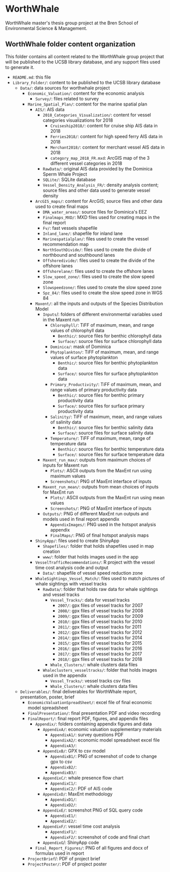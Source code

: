 # WorthWhale

WorthWhale master's thesis group project at the Bren School of Environmental Science &amp; Management.


## WorthWhale folder content organization

This folder contains all content related to the WorthWhale group project that will be published to the UCSB library database, and any support files used to generate it.

- `README.md`: this file
- `Library_Folder/`: content to be published to the UCSB library database 
  - `Data/`: data sources for worthwhale project
    - `Economic_Valuation/`: content for the economic analysis   
      - `Survey/`: files related to survey
    - `Marine_Spatial_Plan/`: content for the marine spatial plan   
      - `AIS/`: AIS data     
        - `2018_Categories_Visualization/`: content for vessel categories visualizations for 2018    
          - `Cruiseship2018/`: content for cruise ship AIS data in 2018       
          - `Ferries2018/`: content for high speed ferry AIS data in 2018
          - `Merchant2018/`: content for merchant vessel AIS data in 2018
          - `category_map_2018_FR.mxd`: ArcGIS map of the 3 different vessel categories in 2018    
        - `RawData/`: original AIS data provided by the Dominica Sperm Whale Project
        - `SQLite/`: SQLite database
        - `Vessel_Density_Analysis_FR/`: density analysis content; source files and other data used to generate vessel density
      - `ArcGIS_maps/`: content for ArcGIS; source files and other data used to create final maps
        - `DMA_water_areas/`: source files for Dominica's EEZ
        - `Finalmaps_MXD/`: MXD files used for creating maps in the final report
        - `Fv/`: fast vessels shapefile
        - `Inland_lane/`: shapefile for inland lane
        - `Marinespatialplan/`: files used to create the vessel recommendation map
        - `NorthSouthDivide/`: files used to create the divide of northbound and southbound lanes
        - `Offshoredivide/`: files used to create the divide of the offshore lanes
        - `Offshorelane/`: files used to create the offshore lanes
        - `Slow_speed_zone/`: files used to create the slow speed zone
        - `Slowspeedzone/`: files used to create the slow speed zone
        - `Spz_84/`: files used to create the slow speed zone in WGS 84
      - `Maxent/`: all the inputs and outputs of the Species Distribution Model
        - `Inputs`/: folders of different environmental variables used in the Maxent run
          - `Chlorophyll/`: TiFF of maximum, mean, and range values of chlorophyll data
            - `Benthic/`: source files for benthic chlorophyll data
            - `Surface/`: source files for surface chlorophyll data
          - `Dominica/`: mask of Dominica
          - `Phytoplankton/`: TiFF of maximum, mean, and range values of surface phytoplankton
            - `Benthic/`: source files for benthic phytoplankton data
            - `Surface/`: source files for surface phytoplankton data
          - `Primary_Productivity/`: TiFF of maximum, mean, and range values of primary productivity data
            - `Benthic/`: source files for benthic primary productivity data
            - `Surface/`: source files for surface primary productivity data
          - `Salinity/`: TiFF of maximum, mean, and range values of salinity data
            - `Benthic/`: source files for benthic salinity data
            - `Surface/`: source files for surface salinity data
          - `Temperature/`: TiFF of maximum, mean, range of temperature data
            - `Benthic/`: source files for benthic temperature data
            - `Surface/`: source files for surface temperature data
        - `Maxent_run_max/`: outputs from maximum choices of inputs for Maxent run
          - `Plots/`: ASCII outputs from the MaxEnt run using maximum values
          - `Screenshots/`: PNG of MaxEnt interface of inputs
        - `Maxent_run_mean/`: outputs from mean choices of inputs for MaxEnt run
          - `Plots/`: ASCII outputs from the MaxEnt run using mean values
          - `Screenshots/`: PNG of MaxEnt interface of inputs
        - `Outputs/`: PNG of different MaxEnt run outputs and models used in final report appendix
          - `AppendixImages/`: PNG used in the hotspot analysis appendix 
          - `FinalMaps/`: PNG of final hotspot analysis maps
      - `ShinyApp/`: files used to create ShinyApp
        - `Shapefiles/`: folder that holds shapefiles used in map creation
        - `www/`: folder that holds images used in the app
      - `VesselTrafficRecommendations/`: R project with the vessel time cost analysis code and output
        - `Data/`: shapefile of vessel speed reduction zone
      - `WhaleSightings_Vessel_Match/`: files used to match pictures of whale sightings with vessel tracks
        - `RawData/`: folder that holds raw data for whale sightings and vessel tracks
          - `Vessel_Tracks/`: data for vessel tracks
            - `2007/`: gpx files of vessel tracks for 2007
            - `2008/`: gpx files of vessel tracks for 2008
            - `2009/`: gpx files of vessel tracks for 2009 
            - `2010/`: gpx files of vessel tracks for 2010
            - `2011/`: gpx files of vessel tracks for 2011
            - `2012/`: gpx files of vessel tracks for 2012
            - `2014/`: gpx files of vessel tracks for 2014
            - `2015/`: gpx files of vessel tracks for 2015
            - `2016/`: gpx files of vessel tracks for 2016
            - `2017/`: gpx files of vessel tracks for 2017
            - `2018/`: gpx files of vessel tracks for 2018
          - `Whale_Clusters/`: whale clusters data files
        - `Whaleclusters_vesseltracks/`: folder that holds images used in the appendix
          - `Vessel_Tracks/`: vessel tracks csv files
          - `Whale_Clusters/`: whale clusters data files
  - `Deliverables/`: final deliverables for WorthWhale report, presentation, poster, brief
    - `EconomicValuationSpreadSheet/`: excel file of final economic model spreadsheet
    - `FinalPresentation/`: final presentation PDF and video recording
    - `FinalReport/`: final report PDF, figures, and appendix files
      - `Appendix/`: folders containing appendix figures and data
        - `AppendixA/`: economic valuation supplementary materials
          - `AppendixA1/`: survey questions PDF
          - `AppendixA2/`: economic model spreadsheet excel file
          - `AppendixA3/`: 
        - `AppendixB/`: GPX to csv model
          - `AppendixB1/`: PNG of screenshot of code to change gpx to csv
          - `AppendixB2/`: 
          - `AppendixB3/`: 
        - `AppendixC/`: whale presence flow chart
          - `AppendixC1/`: 
          - `AppendixC2/`: PDF of AIS code
        - `AppendixD/`: MaxEnt methodology
          - `AppendixD1/`: 
          - `AppendixD2/`: 
        - `AppendixE/`: screenshot PNG of SQL query code
          - `AppendixE1/`: 
          - `AppendixE2/`: 
        - `AppendixF/`: vessel time cost analysis
          - `AppendixF1/`: 
          - `AppendixF2/`: screenshot of code and final chart
        - `AppendixG`/: ShinyApp code
      - `Final_Report_Figures/`: PNG of all figures and docx of formulas used in report
    - `ProjectBrief`/: PDF of project brief
    - `ProjectPoster/`: PDF of project poster

